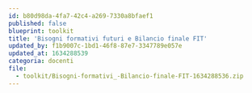 ```yaml
---
id: b80d98da-4fa7-42c4-a269-7330a8bfaef1
published: false
blueprint: toolkit
title: 'Bisogni formativi futuri e Bilancio finale FIT'
updated_by: f1b9007c-1bd1-46f8-87e7-3347789e057e
updated_at: 1634288539
categoria: docenti
file:
  - toolkit/Bisogni-formativi_-Bilancio-finale-FIT-1634288536.zip
---
```

